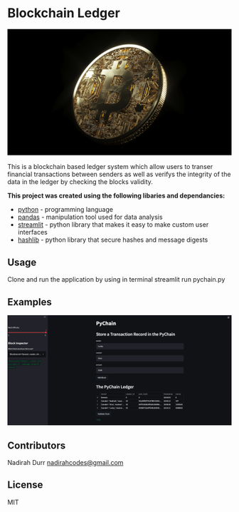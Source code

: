 # Blockchain Ledger

![Crypto Image](images/crypto.jpg)

This is a blockchain based ledger system which allow users to transer financial transactions between senders as well as verifys the integrity of the data in the ledger by checking the blocks validity. 


**This project was created using the following libaries and dependancies:**

* [python](https://www.python.org/) - programming language
* [pandas](https://pandas.pydata.org/)  - manipulation tool used for data analysis 
* [streamlit](https://docs.streamlit.io/) - python library that makes it easy to make custom user interfaces 
* [hashlib](https://docs.python.org/3/library/hashlib.html) - python library that secure hashes and message digests 

## Usage

Clone and run the application by using in terminal streamlit run pychain.py

## Examples
![Blockchain Ledger](images/blockchain-ledger.png)

## Contributors

Nadirah Durr
nadirahcodes@gmail.com

## License
MIT
